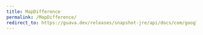 ```yaml
---
title: MapDifference
permalink: /MapDifference/
redirect_to: https://guava.dev/releases/snapshot-jre/api/docs/com/google/common/collect/MapDifference.html
---
```

